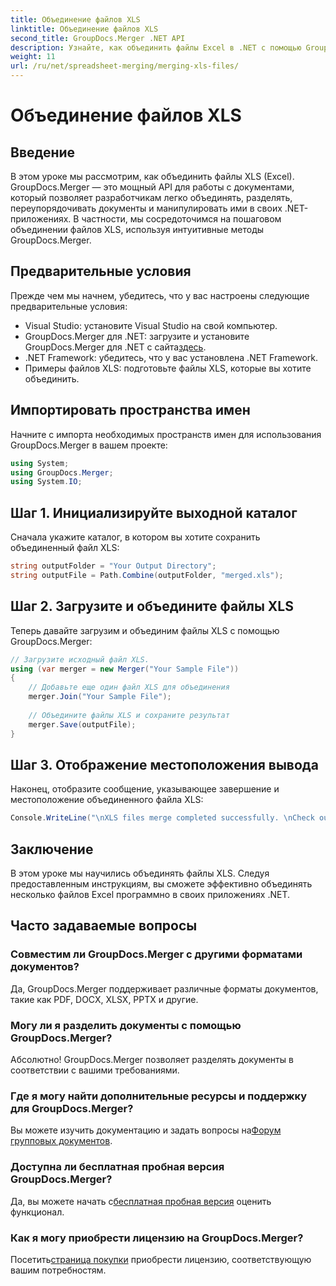 ```yaml
---
title: Объединение файлов XLS
linktitle: Объединение файлов XLS
second_title: GroupDocs.Merger .NET API
description: Узнайте, как объединить файлы Excel в .NET с помощью GroupDocs.Merger для удобного управления документами. Следуйте нашему пошаговому руководству.
weight: 11
url: /ru/net/spreadsheet-merging/merging-xls-files/
---
```


# Объединение файлов XLS

## Введение
В этом уроке мы рассмотрим, как объединить файлы XLS (Excel). GroupDocs.Merger — это мощный API для работы с документами, который позволяет разработчикам легко объединять, разделять, переупорядочивать документы и манипулировать ими в своих .NET-приложениях. В частности, мы сосредоточимся на пошаговом объединении файлов XLS, используя интуитивные методы GroupDocs.Merger.
## Предварительные условия
Прежде чем мы начнем, убедитесь, что у вас настроены следующие предварительные условия:
- Visual Studio: установите Visual Studio на свой компьютер.
-  GroupDocs.Merger для .NET: загрузите и установите GroupDocs.Merger для .NET с сайта[здесь](https://releases.groupdocs.com/merger/net/).
- .NET Framework: убедитесь, что у вас установлена .NET Framework.
- Примеры файлов XLS: подготовьте файлы XLS, которые вы хотите объединить.

## Импортировать пространства имен
Начните с импорта необходимых пространств имен для использования GroupDocs.Merger в вашем проекте:
```csharp
using System; 
using GroupDocs.Merger;
using System.IO;
```
## Шаг 1. Инициализируйте выходной каталог
Сначала укажите каталог, в котором вы хотите сохранить объединенный файл XLS:
```csharp
string outputFolder = "Your Output Directory";
string outputFile = Path.Combine(outputFolder, "merged.xls");
```
## Шаг 2. Загрузите и объедините файлы XLS
Теперь давайте загрузим и объединим файлы XLS с помощью GroupDocs.Merger:
```csharp
// Загрузите исходный файл XLS.
using (var merger = new Merger("Your Sample File"))
{
    // Добавьте еще один файл XLS для объединения
    merger.Join("Your Sample File");
    
    // Объедините файлы XLS и сохраните результат
    merger.Save(outputFile);
}
```
## Шаг 3. Отображение местоположения вывода
Наконец, отобразите сообщение, указывающее завершение и местоположение объединенного файла XLS:
```csharp
Console.WriteLine("\nXLS files merge completed successfully. \nCheck output in {0}", outputFolder);
```

## Заключение
В этом уроке мы научились объединять файлы XLS. Следуя предоставленным инструкциям, вы сможете эффективно объединять несколько файлов Excel программно в своих приложениях .NET.

## Часто задаваемые вопросы
### Совместим ли GroupDocs.Merger с другими форматами документов?
Да, GroupDocs.Merger поддерживает различные форматы документов, такие как PDF, DOCX, XLSX, PPTX и другие.
### Могу ли я разделить документы с помощью GroupDocs.Merger?
Абсолютно! GroupDocs.Merger позволяет разделять документы в соответствии с вашими требованиями.
### Где я могу найти дополнительные ресурсы и поддержку для GroupDocs.Merger?
Вы можете изучить документацию и задать вопросы на[Форум групповых документов](https://forum.groupdocs.com/c/merger/32).
### Доступна ли бесплатная пробная версия GroupDocs.Merger?
 Да, вы можете начать с[бесплатная пробная версия](https://releases.groupdocs.com/) оценить функционал.
### Как я могу приобрести лицензию на GroupDocs.Merger?
 Посетить[страница покупки](https://purchase.groupdocs.com/buy) приобрести лицензию, соответствующую вашим потребностям.